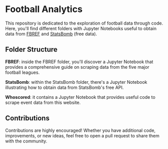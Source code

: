 # Football Analytics
This repository is dedicated to the exploration of football data through code. Here, you'll find different folders with Jupyter Notebooks useful to obtain data from [FBREF](https://fbref.com/en/) and [StatsBomb](https://statsbomb.com/es/) (free data).

## Folder Structure

**FBREF**: inside the FBREF folder, you'll discover a Jupyter Notebook that provides a comprehensive guide on scraping data from the five major football leagues.

**StatsBomb**: within the StatsBomb folder, there's a Jupyter Notebook illustrating how to obtain data from StatsBomb's free API.

**Whoscored**: it contains a Jupyter Notebook that provides useful code to scrape event data from this website.

## Contributions
Contributions are highly encouraged! Whether you have additional code, improvements, or new ideas, feel free to open a pull request to share them with the community.

